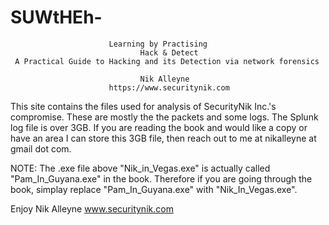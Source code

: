 # SUWtHEh-
                          Learning by Practising 
                                 Hack & Detect 
     A Practical Guide to Hacking and its Detection via network forensics
                                  
                                 Nik Alleyne        
                          https://www.securitynik.com
                        
                   
This site contains the files used for analysis of SecurityNik Inc.'s compromise. These are mostly the the packets and some logs. The Splunk log file is over 3GB. If you are reading the book and would like a copy or have an area I can store this 3GB file, then reach out to me at nikalleyne at gmail dot com.

NOTE: The .exe file above "Nik_in_Vegas.exe" is actually called "Pam_In_Guyana.exe" in the book. Therefore if you are going through the book, simplay replace "Pam_In_Guyana.exe" with "Nik_In_Vegas.exe". 

Enjoy
Nik Alleyne
www.securitynik.com
